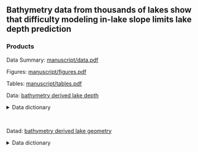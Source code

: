 
<!-- README.md is generated from README.Rmd. Please edit that file -->

## Bathymetry data from thousands of lakes show that difficulty modeling in-lake slope limits lake depth prediction

### Products

Data Summary: [manuscript/data.pdf](manuscript/data.pdf)

Figures: [manuscript/figures.pdf](manuscript/figures.pdf)

Tables: [manuscript/tables.pdf](manuscript/tables.pdf)

Data: [bathymetry derived lake
depth](data/00_bathy_depth/00_bathy_depth.csv)

<details>

<summary>Data dictionary</summary>

col\_name description  
—————————-
—————————————————————————————————————————————————————————————————————————————————————————-
llid unique lake identifier developed for LAGOS-US  
state abbreviation of the state used to search for a lake’s depth  
max\_depth\_m lake maximum depth in meters  
mean\_depth\_m lake mean depth in meters  
source url link of the source of depth data  
effort NA  
lake\_waterarea\_ha surface area of lake waterbody polygon from NHD
(excludes islands) by way of the LAGOS-US Locus module  
lake\_connectivity\_permanent connectivity of focal lake to upstream
features (DrainageLK = drainage lake with an upstream lake, Drainage =
drainage lake with upstream stream, Headwater = lake with outlet but no
inlet, Isolated = lake with no inlets or outlets) by way of the LAGOS-US
Locus module lake\_lat\_decdeg the latitude of the lake center point
(NAD83) from the LAGOS-US Locus module  
lake\_lon\_decdeg the longitude of the lake center point (NAD83) from
the LAGOS-US Locus module  
lat the latitude of the lake center point  
long the longitude of the lake center point

</details>

 

Datad: [bathymetry derived lake geometry](data/depth_predictors.csv)

<details>

<summary>Data dictionary</summary>

| field                             |
| :-------------------------------- |
| lagoslakeid                       |
| lake\_maxdepth\_m                 |
| maxdepth\_true\_true              |
| maxdepth\_true\_false             |
| maxdepth\_false\_true             |
| maxdepth\_false\_false            |
| inlake\_slope                     |
| slope\_mean                       |
| dist\_deepest                     |
| dist\_viscenter                   |
| reservoir\_class                  |
| shape\_class                      |
| lake\_perimeter\_m                |
| lake\_islandarea\_ha              |
| lake\_elevation\_m                |
| lake\_waterarea\_ha               |
| lake\_shorelinedevfactor\_nounits |
| ws\_lake\_arearatio               |
| hu4\_zoneid                       |

</details>
